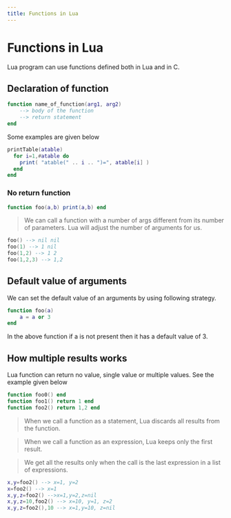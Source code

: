 ```yaml
---
title: Functions in Lua
---
```


# Functions in Lua

Lua program can use functions defined both in Lua and in C.

## Declaration of function

```lua
function name_of_function(arg1, arg2)
    --> body of the function
    --> return statement
end
```

Some examples are given below

```lua
printTable(atable)
  for i=1,#atable do
    print( "atable(" .. i .. ")=", atable[i] )
  end 
end
```


### No return function

```lua
function foo(a,b) print(a,b) end
```

> We can call a function with a number of args different from its number of parameters. Lua will adjust the number of arguments for us.


```lua
foo() --> nil nil
foo(1) --> 1 nil
foo(1,2) --> 1 2
foo(1,2,3) --> 1,2
```

## Default value of arguments

We can set the default value of an arguments by using following strategy.

```lua
function foo(a)
    a = a or 3
end
```

In the above function if a is not present then it has a default value of 3.

## How multiple results works

Lua function can return no value, single value or multiple values. See the example given below

```lua
function foo0() end
function foo1() return 1 end
function foo2() return 1,2 end
```

> When we call a function as a statement, Lua discards all results from the function.

> When we call a function as an expression, Lua keeps only the first result.

> We get all the results only when the call is the last expression in a list of expressions.

```lua
x,y=foo2() --> x=1, y=2
x=foo2() --> x=1
x,y,z=foo2() -->x=1,y=2,z=nil
x,y,z=10,foo2() --> x=10, y=1, z=2
x,y,z=foo2(),10 --> x=1,y=10, z=nil
```